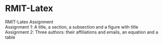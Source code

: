 # RMIT-Latex
RMIT-Latex Assignment <br/>
Assignment 1: A title, a section, a subsection and a figure with title
Assignment 2: Three authors: their affiliations and emails, an equation and a table
